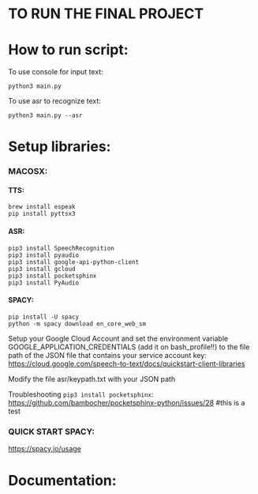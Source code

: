 # TO RUN THE FINAL PROJECT

# How to run script:
To use console for input text:
```
python3 main.py
```

To use asr to recognize text:
```
python3 main.py --asr
```

# Setup libraries:

### MACOSX:

#### TTS:
```
brew install espeak
pip install pyttsx3
```

#### ASR:
```
pip3 install SpeechRecognition
pip3 install pyaudio
pip3 install google-api-python-client
pip3 install gcloud
pip3 install pocketsphinx
pip3 install PyAudio
```

#### SPACY:
```
pip install -U spacy
python -m spacy download en_core_web_sm
```



Setup your Google Cloud Account and set the environment variable GOOGLE_APPLICATION_CREDENTIALS (add it on bash_profile!!) to the file path of the JSON file that contains your service account key:
https://cloud.google.com/speech-to-text/docs/quickstart-client-libraries

Modify the file asr/keypath.txt with your JSON path



Troubleshooting ```pip3 install pocketsphinx```:
https://github.com/bambocher/pocketsphinx-python/issues/28
#this is a test

### QUICK START SPACY:
https://spacy.io/usage


# Documentation:



